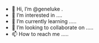 - 👋 Hi, I’m @geneluke .
- 👀 I’m interested in ....
- 🌱 I’m currently learning .....
- 💞️ I’m looking to collaborate on .....
- 📫 How to reach me .....

<!---
geneluke/geneluke is a ✨ special ✨ repository because its `README.md` (this file) appears on your GitHub profile.
You can click the Preview link to take a look at your changes.
--->
